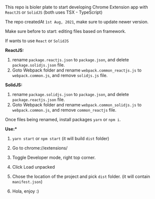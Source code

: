 This repo is bioler plate to start developing Chrome Extension app with `ReactJS` or `SolidJS` (both uses TSX - TypeScript)

The repo createdAt `1st Aug, 2021`, make sure to update newer version.

Make sure before to start:
editing files based on framework.

If wants to use `React` or `SolidJS`

**ReactJS:**

1.  rename `package.reactjs.json` to `package.json`, and delete `package.solidjs.json` file.
2.  Goto Webpack folder and rename `webpack.common_reactjs.js` to `webpack.common.js`, and remove `solidjs.js` file.

**SolidJS:**

1.  rename `package.solidjs.json` to `package.json`, and delete `package.reactjs.json` file.
2.  Goto Webpack folder and rename `webpack.common_solidjs.js` to `webpack.common.js`, and remove `common_reactjs` file.

Once files being renamed, install packages `yarn` or `npm i`.

**Use:\***

1. `yarn start` or `npm start` (it will build `dist` folder)
2. Go to chrome://extensions/
3. Toggle Developer mode, right top corner.
4. Click Load unpacked
5. Chose the location of the project and pick `dist` folder. (it will contain `manifest.json`)

6. Hola, enjoy :)
